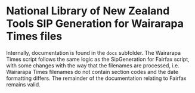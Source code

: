 # National Library of New Zealand Tools SIP Generation for Wairarapa Times files

Internally, documentation is found in the `docs` subfolder.  The Wairarapa Times script follows the same logic as the SipGeneration for Fairfax script, with some changes with the way that the filenames are processed, i.e. Wairarapa Times filenames do not contain section codes and the date formatting differs.  The remainder of the documentation relating to Fairfax remains valid.  
